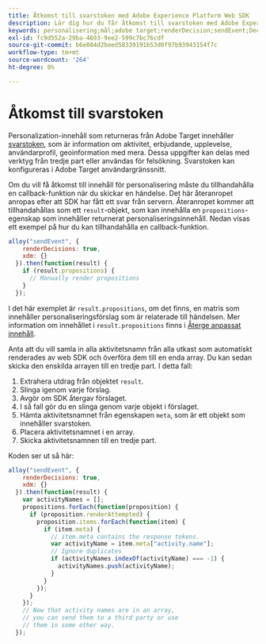 ```yaml
---
title: Åtkomst till svarstoken med Adobe Experience Platform Web SDK
description: Lär dig hur du får åtkomst till svarstoken med Adobe Experience Platform Web SDK.
keywords: personalisering;mål;adobe target;renderDecision;sendEvent;DecisionScopes;result.Decision,response tokens;
exl-id: fc9d552a-29ba-4693-9ee2-599c7bc76cdf
source-git-commit: b6e084d2beed58339191b53d0f97b93943154f7c
workflow-type: tm+mt
source-wordcount: '264'
ht-degree: 0%

---
```


# Åtkomst till svarstoken

Personalization-innehåll som returneras från Adobe Target innehåller [svarstoken](https://experienceleague.adobe.com/docs/target/using/administer/response-tokens.html), som är information om aktivitet, erbjudande, upplevelse, användarprofil, geoinformation med mera. Dessa uppgifter kan delas med verktyg från tredje part eller användas för felsökning. Svarstoken kan konfigureras i Adobe Target användargränssnitt.

Om du vill få åtkomst till innehåll för personalisering måste du tillhandahålla en callback-funktion när du skickar en händelse. Det här återanropet anropas efter att SDK har fått ett svar från servern. Återanropet kommer att tillhandahållas som ett `result`-objekt, som kan innehålla en `propositions`-egenskap som innehåller returnerat personaliseringsinnehåll. Nedan visas ett exempel på hur du kan tillhandahålla en callback-funktion.

```javascript
alloy("sendEvent", {
    renderDecisions: true,
    xdm: {}
  }).then(function(result) {
    if (result.propositions) {
      // Manually render propositions
    }
  });
```

I det här exemplet är `result.propositions`, om det finns, en matris som innehåller personaliseringsförslag som är relaterade till händelsen. Mer information om innehållet i `result.propositions` finns i [Återge anpassat innehåll](../rendering-personalization-content.md).

Anta att du vill samla in alla aktivitetsnamn från alla utkast som automatiskt renderades av web SDK och överföra dem till en enda array. Du kan sedan skicka den enskilda arrayen till en tredje part. I detta fall:

1. Extrahera utdrag från objektet `result`.
1. Slinga igenom varje förslag.
1. Avgör om SDK återgav förslaget.
1. I så fall gör du en slinga genom varje objekt i förslaget.
1. Hämta aktivitetsnamnet från egenskapen `meta`, som är ett objekt som innehåller svarstoken.
1. Placera aktivitetsnamnet i en array.
1. Skicka aktivitetsnamnen till en tredje part.

Koden ser ut så här:

```javascript
alloy("sendEvent", {
    renderDecisions: true,
    xdm: {}
  }).then(function(result) {
    var activityNames = [];
    propositions.forEach(function(proposition) {
      if (proposition.renderAttempted) {
        proposition.items.forEach(function(item) {
          if (item.meta) {
            // item.meta contains the response tokens.
            var activityName = item.meta["activity.name"];
            // Ignore duplicates
            if (activityNames.indexOf(activityName) === -1) {
              activityNames.push(activityName);
            }
          }
        });
      }
    });
    // Now that activity names are in an array,
    // you can send them to a third party or use
    // them in some other way.
  });
```
